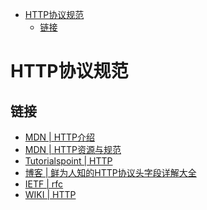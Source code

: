 <!-- TOC -->

- [HTTP协议规范](#http协议规范)
    - [链接](#链接)

<!-- /TOC -->

# HTTP协议规范



## 链接

- [MDN | HTTP介绍](https://developer.mozilla.org/zh-CN/docs/Web/HTTP/Overview)
- [MDN | HTTP资源与规范](https://developer.mozilla.org/zh-CN/docs/Web/HTTP/Resources_and_specifications)
- [Tutorialspoint | HTTP](https://www.tutorialspoint.com/http/http_overview.htm)
- [博客 | 鲜为人知的HTTP协议头字段详解大全](https://zhuanlan.zhihu.com/p/34908942)
- [IETF | rfc](https://tools.ietf.org/rfc/index)
- [WIKI | HTTP](https://zh.wikipedia.org/wiki/%E8%B6%85%E6%96%87%E6%9C%AC%E4%BC%A0%E8%BE%93%E5%8D%8F%E8%AE%AE)
